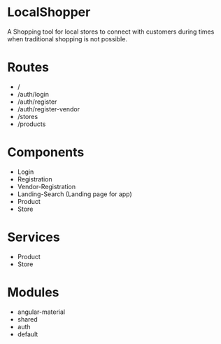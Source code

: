 # LocalShopper

A Shopping tool for local stores to connect with customers during times when 
traditional shopping is not possible.

# Routes 
- / 
- /auth/login
- /auth/register
- /auth/register-vendor
- /stores
- /products

# Components
- Login
- Registration
- Vendor-Registration
- Landing-Search (Landing page for app)
- Product
- Store

# Services
- Product
- Store

# Modules
- angular-material
- shared
- auth
- default


